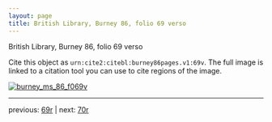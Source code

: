 ```yaml
---
layout: page
title: British Library, Burney 86, folio 69 verso
---
```


British Library, Burney 86, folio 69 verso

Cite this object as `urn:cite2:citebl:burney86pages.v1:69v`.  The full image is linked to a citation tool you can use to cite regions of the image.

[![burney_ms_86_f069v](http://www.homermultitext.org/iipsrv?IIIF=/project/homer/pyramidal/deepzoom/citebl/burney86imgs/v1/burney_ms_86_f069v.tif/full/800,/0/default.jpg)](http://www.homermultitext.org/ict2/?urn=urn:cite2:citebl:burney86imgs.v1:burney_ms_86_f069v) 

---

previous:  [69r](../69r/) | next: [70r](../70r/)